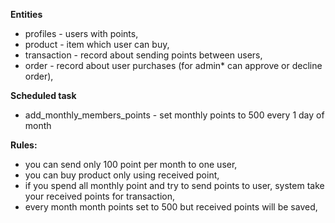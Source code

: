 **Entities**
- profiles - users with points,
- product - item which user can buy,
- transaction - record about sending points between users,
- order - record about user purchases (for admin* can approve or decline order),

**Scheduled task**
- add_monthly_members_points - set monthly points to 500 every 1 day of month

**Rules:**
- you can send only 100 point per month to one user,
- you can buy product only using received point,
- if you spend all monthly point and try to send points to user, system take your received points for transaction,
- every month month points set to 500 but received points will be saved,
